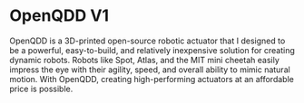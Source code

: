 # OpenQDD V1
OpenQDD is a 3D-printed open-source robotic actuator that I designed to be a powerful, easy-to-build, and relatively inexpensive solution for creating dynamic robots. Robots like Spot, Atlas, and the MIT mini cheetah easily impress the eye with their agility, speed, and overall ability to mimic natural motion. With OpenQDD, creating high-performing actuators at an affordable price is possible.

